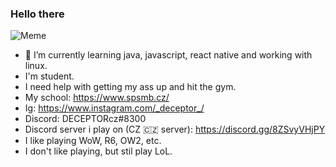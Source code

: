 ### Hello there
![Meme](https://www.google.com/url?sa=i&url=https%3A%2F%2Fwww.pinterest.com%2Fpin%2F439593613601399262%2F&psig=AOvVaw3Z8Hzk76bDR7MbxjfU1u4v&ust=1665752553778000&source=images&cd=vfe&ved=0CAwQjRxqFwoTCIi_lYyi3foCFQAAAAAdAAAAABAD)
- 🌱 I’m currently learning java, javascript, react native and working with linux.
- I'm student.
- I need help with getting my ass up and hit the gym.
- My school: https://www.spsmb.cz/
- Ig: https://www.instagram.com/_deceptor_/
- Discord: DECEPTORcz#8300
- Discord server i play on (CZ 🇨🇿 server): https://discord.gg/8ZSvyVHjPY
- I like playing WoW, R6, OW2, etc.
- I don't like playing, but stil play LoL.
